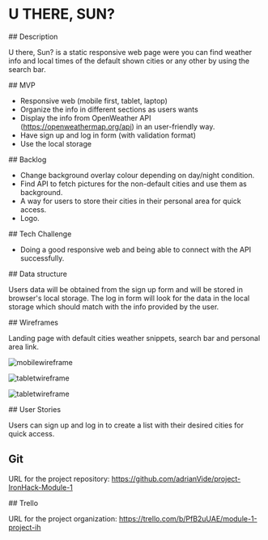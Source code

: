 # U THERE, SUN?

## Description

U there, Sun? is a static responsive web page were you can find weather info and local times of the default shown cities or any other by using the search bar.

## MVP

- Responsive web (mobile first, tablet, laptop)
- Organize the info in different sections as users wants
- Display the info from OpenWeather API (https://openweathermap.org/api) in an user-friendly way.
- Have sign up and log in form (with validation format)
- Use the local storage

## Backlog

- Change background overlay colour depending on day/night condition.
- Find API to fetch pictures for the non-default cities and use them as background.
- A way for users to store their cities in their personal area for quick access.
- Logo.


## Tech Challenge

- Doing a good responsive web and being able to connect with the API successfully.

## Data structure

Users data will be obtained from the sign up form and will be stored in browser's local storage. The log in form will look for the data in the local storage which should match with the info provided by the user.

## Wireframes

Landing page with default cities weather snippets, search bar and personal area link.

![mobilewireframe](https://github.com/adrianVide/project-IronHack-Module-1/blob/master/img/iPhone%20X-XS-11%20Pro%20%E2%80%93%201.jpg)

![tabletwireframe](https://github.com/adrianVide/project-IronHack-Module-1/blob/master/img/iPad%20%E2%80%93%201.jpg)

![tabletwireframe](https://github.com/adrianVide/project-IronHack-Module-1/blob/master/img/Web%201920%20%E2%80%93%201.jpg)



## User Stories

Users can sign up and log in to create a list with their desired cities for quick access.

## Git

URL for the project repository: https://github.com/adrianVide/project-IronHack-Module-1

## Trello

URL for the project organization: https://trello.com/b/PfB2uUAE/module-1-project-ih